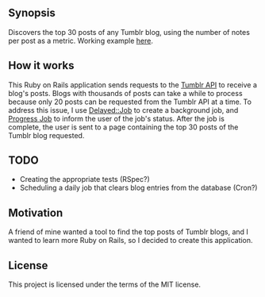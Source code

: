 ## Synopsis

Discovers the top 30 posts of any Tumblr blog, using the number of notes per post as a metric. Working example [here](polar-forest-5071.herokuapp.com).

## How it works

This Ruby on Rails application sends requests to the [Tumblr API](https://www.tumblr.com/docs/en/api/v2) to receive a blog's posts. Blogs with thousands of posts can take a while to process because only 20 posts can be requested from the Tumblr API at a time. To address this issue, I use [Delayed::Job](https://github.com/collectiveidea/delayed_job) to create a background job, and [Progress Job](https://github.com/d4be4st/progress_job) to inform the user of the job's status. After the job is complete, the user is sent to a page containing the top 30 posts of the Tumblr blog requested. 

## TODO

* Creating the appropriate tests (RSpec?)
* Scheduling a daily job that clears blog entries from the database (Cron?)

## Motivation

A friend of mine wanted a tool to find the top posts of Tumblr blogs, and I wanted to learn more Ruby on Rails, so I decided to create this application.

## License

This project is licensed under the terms of the MIT license.